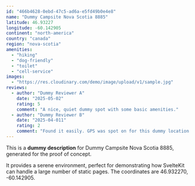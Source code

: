 ```yaml
---
id: "466b4628-0ebd-47c5-ad6a-e5fd49b0e4e8"
name: "Dummy Campsite Nova Scotia 8885"
latitude: 46.93227
longitude: -60.142905
continent: "north-america"
country: "canada"
region: "nova-scotia"
amenities:
  - "hiking"
  - "dog-friendly"
  - "toilet"
  - "cell-service"
images:
  - "https://res.cloudinary.com/demo/image/upload/v1/sample.jpg"
reviews:
  - author: "Dummy Reviewer A"
    date: "2025-05-02"
    rating: 5
    comment: "A nice, quiet dummy spot with some basic amenities."
  - author: "Dummy Reviewer B"
    date: "2025-04-011"
    rating: 2
    comment: "Found it easily. GPS was spot on for this dummy location."
---
```


This is a **dummy description** for Dummy Campsite Nova Scotia 8885, generated for the proof of concept.

It provides a serene environment, perfect for demonstrating how SvelteKit can handle a large number of static pages. The coordinates are 46.932270, -60.142905.
